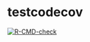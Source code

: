 # testcodecov

  <!-- badges: start -->
  [![R-CMD-check](https://github.com/VMTdeJong/testcodecov/actions/workflows/R-CMD-check.yaml/badge.svg)](https://github.com/VMTdeJong/testcodecov/actions/workflows/R-CMD-check.yaml)
  <!-- badges: end -->